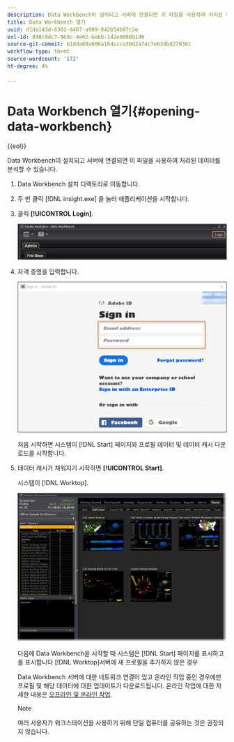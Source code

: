 ```yaml
---
description: Data Workbench이 설치되고 서버에 연결되면 이 파일을 사용하여 처리된 데이터를 분석할 수 있습니다.
title: Data Workbench 열기
uuid: d1da143d-6302-4467-a989-842b54b87c2e
exl-id: 898c9dc7-969c-4e62-be6b-1d2e0086b1d6
source-git-commit: b1dda69a606a16dccca30d2a74c7e63dbd27936c
workflow-type: tm+mt
source-wordcount: '172'
ht-degree: 4%

---
```


# Data Workbench 열기{#opening-data-workbench}

{{eol}}

Data Workbench이 설치되고 서버에 연결되면 이 파일을 사용하여 처리된 데이터를 분석할 수 있습니다.

1. Data Workbench 설치 디렉토리로 이동합니다.
1. 두 번 클릭 [!DNL insight.exe] 을 눌러 애플리케이션을 시작합니다.
1. 클릭 **[!UICONTROL Login]**.

   ![](assets/dwb_login.png)

1. 자격 증명을 입력합니다.

   ![](assets/dwb_signin.png)

   처음 시작하면 시스템이 [!DNL Start] 페이지와 프로필 데이터 및 데이터 캐시 다운로드를 시작합니다.

1. 데이터 캐시가 채워지기 시작하면 **[!UICONTROL Start]**.

   시스템이 [!DNL Worktop].

   ![](assets/wtp_open.png)

   다음에 Data Workbench을 시작할 때 시스템은 [!DNL Start] 페이지를 표시하고 를 표시합니다 [!DNL Worktop]서버에 새 프로필을 추가하지 않은 경우

   Data Workbench 서버에 대한 네트워크 연결이 있고 온라인 작업 중인 경우에만 프로필 및 해당 데이터에 대한 업데이트가 다운로드됩니다. 온라인 작업에 대한 자세한 내용은 [오프라인 및 온라인 작업](../../home/c-get-started/c-off-on.md#concept-cef8758ede044b18b3558376c5eb9f54).

   >[!NOTE]
   >
   >여러 사용자가 워크스테이션을 사용하기 위해 단일 컴퓨터를 공유하는 것은 권장되지 않습니다.
